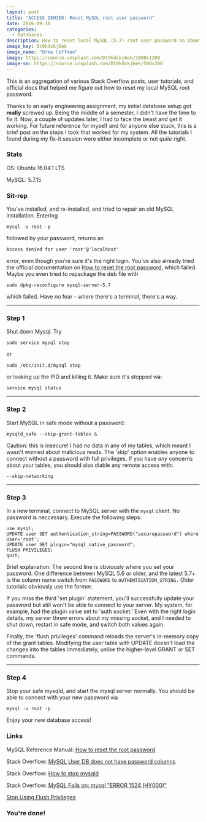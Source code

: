 ```yaml
---
layout: post
title: "ACCESS DENIED: Reset MySQL root user password"
date: 2016-09-10
categories:
  - Databases
description: How to reset local MySQL (5.7) root user password on Ubuntu (16.04)
image_key: Dt9kdskj6ek
image_name: "Drew Coffman"
image: https://source.unsplash.com/Dt9kdskj6ek/2000x1200
image-sm: https://source.unsplash.com/Dt9kdskj6ek/500x300
---
```


This is an aggregation of various Stack Overflow posts, user tutorials, and official docs that helped me figure out how to reset my local MySQL root password. 

Thanks to an early engineering assignment, my initial database setup got **really** screwed up. Being the middle of a semester, I didn't have the time to fix it. Now, a couple of updates later, I had to face the beast and get it working. For future reference for myself and for anyone else stuck, this is a brief post on the steps I took that worked for my system. All the tutorials I found during my fix-it session were either incomplete or not *quite* right.

### Stats

OS: Ubuntu 16.04.1 LTS

MySQL: 5.7.15

### Sit-rep

You've installed, and re-installed, and tried to repair an old MySQL installation. Entering

`mysql -u root -p`

followed by your password, returns an

`Access denied for user 'root'@'localhost' ` 

error, even though you're sure it's the right login. You've also already tried the official documentation on [How to reset the root password](http://dev.mysql.com/doc/refman/5.7/en/resetting-permissions.html), which failed. Maybe you even tried to repackage the deb file with 

`sudo dpkg-reconfigure mysql-server-5.7`

which failed. Have no fear - where there's a terminal, there's a way.

<hr/>

### Step 1

Shut down Mysql. Try

`sudo service mysql stop`

or 

`sudo /etc/init.d/mysql stop`

or looking up the PID and killing it. Make sure it's stopped via:

`service mysql status`

<hr/>

### Step 2

Start MySQL in safe mode without a password:

`mysqld_safe --skip-grant-tables &`

Caution: this is insecure! I had no data in any of my tables, which meant I wasn't worried about malicious reads. The 'skip' option enables anyone to connect without a password with full privileges. If you have *any* concerns about your tables, you should also diable any remote access with:

`--skip-networking`

<hr/>

### Step 3

In a new terminal, connect to MySQL server with the `mysql` client. No password is neccessary. Execute the following steps:

`use mysql;` <br/>
`UPDATE user SET authentication_string=PASSWORD("securepassword") where User='root';` <br/>
`UPDATE user SET plugin="mysql_native_password";` <br/>
`FLUSH PRIVILEGES;` <br/>
`quit;`

Brief explanation: The second line is obviously where you set your password. One difference between MySQL 5.6 or older, and the latest 5.7+ is the column name switch from `PASSWORD` to `AUTHENTICATION_STRING.` Older tutorials obviously use the former.

If you miss the third 'set plugin' statement, you'll successfully update your password but still won't be able to connect to your server. My system, for example, had the plugin value set to 'auth socket.' Even with the right login details, my server threw errors about my missing socket, and I needed to shut down, restart in safe mode, and switch both values again.

Finally, the 'flush privileges' command reloads the server's in-memory copy of the grant tables. Modifying the user table with UPDATE doesn't load the changes into the tables immediately, unlike the higher-level GRANT or SET commands.

<hr/>

### Step 4

Stop your safe mysqld, and start the mysql server normally. You should be able to connect with your new password via

`mysql -u root -p`

Enjoy your new database access!

### Links

MySQL Reference Manual: [How to reset the root password](http://dev.mysql.com/doc/refman/5.7/en/resetting-permissions.html)

Stack Overflow: [MySQL User DB does not have password columns](http://stackoverflow.com/questions/30692812/mysql-user-db-does-not-have-password-columns-installing-mysql-on-osx)

Stack Overflow: [How to stop mysqld](http://stackoverflow.com/questions/11091414/how-to-stop-mysqld)

Stack Overflow: [MySQL Fails on: mysql "ERROR 1524 (HY000)"](http://stackoverflow.com/questions/37879448/mysql-fails-on-mysql-error-1524-hy000-plugin-auth-socket-is-not-loaded)

[Stop Using Flush Privileges](http://dbahire.com/stop-using-flush-privileges/)

### You're done!
